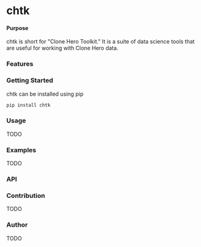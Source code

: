 # chtk

#### Purpose
chtk is short for "Clone Hero Toolkit." It is a suite of data science tools that are useful for working with Clone Hero data.

### Features

### Getting Started
chtk can be installed using pip
```bash
pip install chtk
```

### Usage
TODO

### Examples
TODO

### API


### Contribution
TODO

### Author
TODO